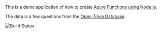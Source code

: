 This is a demo application of how to create [Azure Functions using Node.js](https://docs.microsoft.com/en-us/azure/azure-functions/functions-reference-node?WT.mc_id=triviaapi-github-aapowell).

The data is a few questions from the [Open Trivia Database](https://opentdb.com/).

![Build Status](https://github.com/ntrogh/trivia-api/workflows/trivia-deploy/badge.svg)
